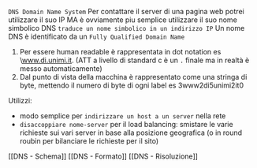 `DNS Domain Name System`
Per contattare il server di una pagina web potrei utilizzare il suo IP MA è ovviamente piu semplice utilizzare il suo nome simbolico
DNS `traduce un nome simbolico in un indirizzo IP`
Un nome DNS è identificato da un `Fully Qualified Domain Name`
1. Per essere human readable è rappresentata in dot notation es \www.di.unimi.it. (ATT a livello di standard c è un `.` finale ma in realtà è messo automaticamente)
2. Dal punto di vista della macchina è rappresentato come una stringa di byte, mettendo il numero di byte di ogni label es 3www2di5unimi2it0

Utilizzi:
- modo semplice per `indirizzare un host a un server` nella rete
- `disaccoppiare nome-server` per il load balancing: smistare le varie richieste sui vari server in base alla posizione geografica (o in round roubin per bilanciare le richieste per il sito)

[[DNS - Schema]]
[[DNS - Formato]]
[[DNS - Risoluzione]]
